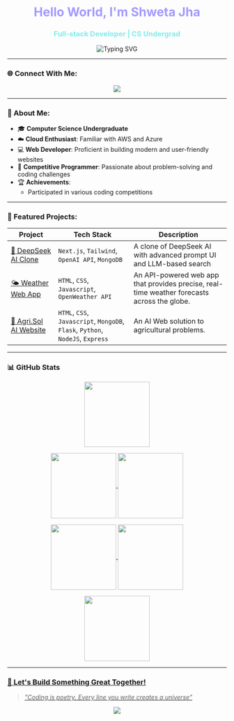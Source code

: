 <h1 align="center" style="color:#a29bfe;">Hello World, I'm Shweta Jha </h1>
<h3 align="center" style="color:#81ecec;">Full-stack Developer | CS Undergrad </h3>

<p align="center">
  <img src="https://readme-typing-svg.herokuapp.com?font=Fira+Code&size=24&pause=1000&color=C8A2C8&center=true&vCenter=true&width=435&lines=Welcome+to+my+GitHub+Profile!;I+love+building+cool+projects!;Let's+collaborate+and+create!" alt="Typing SVG" />
</p>

---

### 🌐 Connect With Me:

<p align="center">
  <a href="https://www.linkedin.com/in/heyitssj" target="_app">
    <img src="https://img.shields.io/badge/LinkedIn-%230077B5.svg?&style=for-the-badge&logo=linkedin&logoColor=white" />
  </a>
</p>

---

### 🧠 About Me:

- 🎓 **Computer Science Undergraduate**  
- ☁️ **Cloud Enthusiast**: Familiar with AWS and Azure
- 💻 **Web Developer**: Proficient in building modern and user-friendly websites  
- 🧩 **Competitive Programmer**: Passionate about problem-solving and coding challenges   
- 🏆 **Achievements**:
  - Participated in various coding competitions   

---


### 🚀 Featured Projects:

| Project | Tech Stack | Description |
|--------|------------|-------------|
| [🤖 DeepSeek AI Clone](https://github.com/heyitsj-git/deepseek-ai-clone) | `Next.js`, `Tailwind`, `OpenAI API`, `MongoDB` | A clone of DeepSeek AI with advanced prompt UI and LLM-based search |
| [🌤️ Weather Web App](https://github.com/heyitsj-git/Weather-Forecast-WebApp) | `HTML`, `CSS`, `Javascript`, `OpenWeather API`| An API-powered web app that provides precise, real-time weather forecasts across the globe.|
| [🌾 Agri.Sol AI Website](https://github.com/heyitsj-git/AgriSol-WebApp) | `HTML`, `CSS`, `Javascript`, `MongoDB`, `Flask`, `Python`, `NodeJS`, `Express` | An AI Web solution to agricultural problems.| 


---

### 📊 GitHub Stats

<p align="center">
  <a href="https://github.com/heyitsj-git">
    <img align="center"
         height="150em"
         src="https://streak-stats.demolab.com?user=heyitsj-git&theme=aura&hide_border=false&border_radius=10" />
  </a>
</p>

<p align="center">
  <a href="https://github.com/heyitsj-git">
    <img align="center"
         height="150em"
         src="https://github-profile-summary-cards.vercel.app/api/cards/most-commit-language?username=heyitsj-git&theme=aura"
    />
  <a href="https://github.com/heyitsj-git">
    <img align="center"
         height="150em"
         src="https://github-profile-summary-cards.vercel.app/api/cards/repos-per-language?username=heyitsj-git&theme=aura"
    />
</p>

<p align="center">
  <a href="https://github.com/heyitsj-git">
    <img align="center"
         height="150em"
         src="https://github-profile-summary-cards.vercel.app/api/cards/stats?username=heyitsj-git&theme=aura"
    />
  <a href="https://github.com/heyitsj-git">
    <img align="center"
         height="150em"
         src="https://github-profile-summary-cards.vercel.app/api/cards/productive-time?username=heyitsj-git&theme=aura&utcOffset=8"
    />
</p>

<p align="center">
 <a href="https://github.com/heyitsj-git">
    <img align="center"
         height="150em"
         src="https://github-profile-summary-cards.vercel.app/api/cards/profile-details?username=heyitsj-git&theme=aura"
    />
</p>


---


  
### 🥂 Let's Build Something Great Together!

> *"Coding is poetry. Every line you write creates a universe"*

<p align="center">
  <img src="https://capsule-render.vercel.app/api?type=waving&height=120&section=footer&color=gradient&customColorList=0:C8A2C8,100:0072ff" />
</p>


<!---
U4Universe/U4Universe is a ✨ special ✨ repository because its `README.md` (this file) appears on your GitHub profile.
You can click the Preview link to take a look at your changes.
--->
